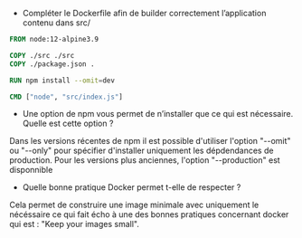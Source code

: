 - Compléter le Dockerfile afin de builder correctement l’application contenu dans src/

```Dockerfile
FROM node:12-alpine3.9

COPY ./src ./src
COPY ./package.json .

RUN npm install --omit=dev

CMD ["node", "src/index.js"]
```

- Une option de npm vous permet de n’installer que ce qui est nécessaire. Quelle est cette option ?

Dans les versions récentes de npm il est possible d'utiliser l'option "--omit" ou "--only" pour spécifier d'installer uniquement les dépdendances de production.
Pour les versions plus anciennes, l'option "--production" est disponnible

- Quelle bonne pratique Docker permet t-elle de respecter ?

Cela permet de construire une image minimale avec uniquement le nécéssaire ce qui fait écho à une des bonnes pratiques concernant docker qui est : "Keep your images small".
